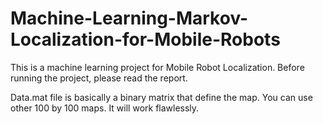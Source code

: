 # Machine-Learning-Markov-Localization-for-Mobile-Robots

This is a machine learning project for Mobile Robot Localization. Before running the project,
please read the report.

Data.mat file is basically a binary matrix that define the map.
You can use other 100 by 100 maps. It will work flawlessly.
